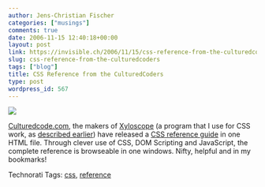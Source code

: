 ```yaml
---
author: Jens-Christian Fischer
categories: ["musings"]
comments: true
date: 2006-11-15 12:40:18+00:00
layout: post
link: https://invisible.ch/2006/11/15/css-reference-from-the-culturedcoders/
slug: css-reference-from-the-culturedcoders
tags: ["blog"]
title: CSS Reference from the CulturedCoders
type: post
wordpress_id: 567
---
```


[![](/files/css-ref-cc.png)](https://www.culturedcode.com/css/reference.html)

[Culturedcode.com][1], the makers of [Xyloscope][2] (a program that I use for CSS work, as [described earlier][3]) have released a [CSS reference guide][4] in one HTML file. Through clever use of CSS, DOM Scripting and JavaScript, the complete reference is browseable in one windows. Nifty, helpful and in my bookmarks!


[1]: https://www.culturedcode.com
[2]: https://www.culturedcode.com/xyle/index.html
[3]: /2005/05/23/a-css-microscope/
[4]: https://www.culturedcode.com/css/reference.html


Technorati Tags: [css](https://www.technorati.com/tag/css), [reference](https://www.technorati.com/tag/reference)
